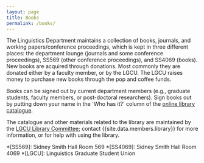 ```yaml
---
layout: page
title: Books
permalink: /books/
---
```


The Linguistics Department maintains a collection of books, journals, and working papers/conference proceedings, which is kept in three different places: the department lounge (journals and some conference proceedings), SS569 (other conference proceedings), and SS4069 (books). New books are acquired through donations. Most commonly they are donated either by a faculty member, or by the LGCU. The LGCU raises money to purchase new books through the pop and coffee funds.

Books can be signed out by current department members (e.g., graduate students, faculty members, or post-doctoral researchers). Sign books out by putting down your name in the 'Who has it?' column of the [online library catalogue](https://docs.google.com/spreadsheets/d/1hhsKpB-PQ8fDu9NzN2RaoB105TGrJMYYA854JwySGRk/edit#gid=0 "LingDept Library Catalogue editable spreadsheet").

The catalogue and other materials related to the library are maintained by the [LGCU Library Committee](https://uoft-lgcu.github.io/committees/#library-committee "LGCU Committees Page section on the Library Committee"); contact {{site.data.members.library}} for more information, or for help with using the library.

*[SS569]: Sidney Smith Hall Room 569
*[SS4069]: Sidney Smith Hall Room 4069
*[LGCU]: Linguistics Graduate Student Union
